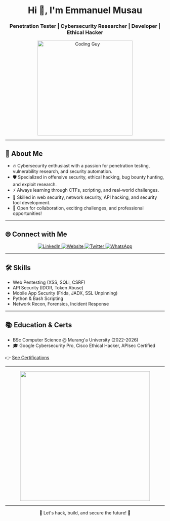 <h1 align="center">Hi 👋, I'm Emmanuel Musau</h1>
<h3 align="center">Penetration Tester | Cybersecurity Researcher | Developer | Ethical Hacker</h3>

<p align="center">
  <img src="https://media.giphy.com/media/qgQUggAC3Pfv687qPC/giphy.gif" width="300px" alt="Coding Guy" />
</p>

---

## 🧠 About Me

- 🔥 Cybersecurity enthusiast with a passion for penetration testing, vulnerability research, and security automation.
- 🛡️ Specialized in offensive security, ethical hacking, bug bounty hunting, and exploit research.
- ⚡ Always learning through CTFs, scripting, and real-world challenges.
- 🧰 Skilled in web security, network security, API hacking, and security tool development.
- 🤝 Open for collaboration, exciting challenges, and professional opportunities!

---

## 🌐 Connect with Me

<p align="center">
  <a href="https://linkedin.com/in/yourlinkedinusername" target="_blank">
    <img alt="LinkedIn" src="https://img.shields.io/badge/LinkedIn-0A66C2?style=for-the-badge&logo=linkedin&logoColor=white" />
  </a>
  <a href="https://your-personal-website.com" target="_blank">
    <img alt="Website" src="https://img.shields.io/badge/Website-FF5722?style=for-the-badge&logo=Google-Chrome&logoColor=white" />
  </a>
  <a href="https://twitter.com/yourtwitterusername" target="_blank">
    <img alt="Twitter" src="https://img.shields.io/badge/Twitter-1DA1F2?style=for-the-badge&logo=twitter&logoColor=white" />
  </a>
  <a href="https://wa.me/yournumber" target="_blank">
    <img alt="WhatsApp" src="https://img.shields.io/badge/WhatsApp-25D366?style=for-the-badge&logo=whatsapp&logoColor=white" />
  </a>
</p>

---

## 🛠️ Skills

- Web Pentesting (XSS, SQLi, CSRF)
- API Security (IDOR, Token Abuse)
- Mobile App Security (Frida, JADX, SSL Unpinning)
- Python & Bash Scripting
- Network Recon, Forensics, Incident Response

---

## 📚 Education & Certs

- BSc Computer Science @ Murang'a University (2022-2026)
- 🎓 Google Cybersecurity Pro, Cisco Ethical Hacker, APIsec Certified

👉 [See Certifications](https://www.credly.com/users/emmanuel-musau.mrpentest)

---

<p align="center">
  <img src="https://github-readme-stats.vercel.app/api?username=kla-x&show_icons=true&theme=radical" width="410px" />
</p>

---
<p align="center">🚀 Let's hack, build, and secure the future! 🚀</p>
